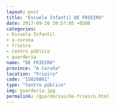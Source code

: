 ```yaml
---
layout: post
title: "Escuela Infantil DE FRIEIRO"
date: 2017-09-20 20:57:05 +0200
categories:
- Escuela Infantil
- a-coruna
- frieiro
- Centro público
- guarderia
name: "DE FRIEIRO"
province: "A Coruña"
location: "Frieiro"
code: "15020891"
type: "Centro público"
img: guarderia.jpg
permalink: /guarderias/de-frieiro.html
---
```


